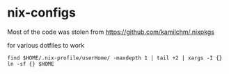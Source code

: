 # nix-configs

Most of the code was stolen from https://github.com/kamilchm/.nixpkgs

for various dotfiles to work

```find $HOME/.nix-profile/userHome/ -maxdepth 1 | tail +2 | xargs -I {} ln -sf {} $HOME```
